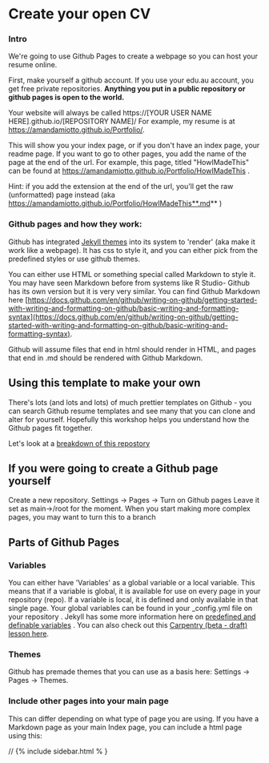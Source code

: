 
# Create your open CV

### Intro

We're going to use Github Pages to create a webpage so you can host your resume online.

First, make yourself a github account. If you use your edu.au account, you get free private repositories.
**Anything you put in a public repository or github pages is open to the world.**

Your website will always be called https://[YOUR USER NAME HERE].github.io/[REPOSITORY NAME]/  For example, my resume is at https://amandamiotto.github.io/Portfolio/.

This will show you your index page, or if you don't have an index page, your readme page. If you want to go to other pages, you add the name of the page at the end of the url. For example, this page, titled "HowIMadeThis" can be found at https://amandamiotto.github.io/Portfolio/HowIMadeThis . 

Hint: if you add the extension at the end of the url, you'll get the raw (unformatted) page instead (aka https://amandamiotto.github.io/Portfolio/HowIMadeThis**.md** )


### Github pages and how they work:

Github has integrated [Jekyll themes](https://github.com/topics/jekyll-theme) into its system to 'render' (aka make it work like a webpage). It has css to style it, and you can either pick from the predefined styles or use github themes.

You can either use HTML or something special called Markdown to style it. You may have seen Markdown before from systems like R Studio- Github has its own version but it is very very similar. You can find Github Markdown here [https://docs.github.com/en/github/writing-on-github/getting-started-with-writing-and-formatting-on-github/basic-writing-and-formatting-syntax](https://docs.github.com/en/github/writing-on-github/getting-started-with-writing-and-formatting-on-github/basic-writing-and-formatting-syntax).

Github will assume files that end in html should render in HTML, and pages that end in .md should be rendered with Github Markdown.


## Using this template to make your own


There's lots (and lots and lots) of much prettier templates on Github - you can search Github resume templates and see many that you can clone and alter for yourself. Hopefully this workshop helps you understand how the Github pages fit together.

Let's look at a [breakdown of this repostory](PartsOfThisRepo.md)

## If you were going to create a Github page yourself

Create a new repository.
Settings -> Pages -> Turn on Github pages
Leave it set as main->/root for the moment. When you start making more complex pages, you may want to turn this to a branch

## Parts of Github Pages

### Variables

You can either have 'Variables' as a global variable or a local variable. This means that if a variable is global, it is available for use on every page in your repository (repo). If a variable is local, it is defined and only available in that single page. Your global variables can be found in your _config.yml file on your repository . Jekyll has some more information here on [predefined and definable variables](https://jekyllrb.com/docs/front-matter/) . You can also check out this [Carpentry (beta - draft) lesson here](https://carpentries-incubator.github.io/jekyll-pages-novice/starting-jekyll/index.html).

### Themes

Github has premade themes that you can use as a basis here: Settings -> Pages -> Themes. 

### Include other pages into your main page

This can differ depending on what type of page you are using. If you have a Markdown page as your main Index page, you can include a html page using this:

// {% include sidebar.html % }







